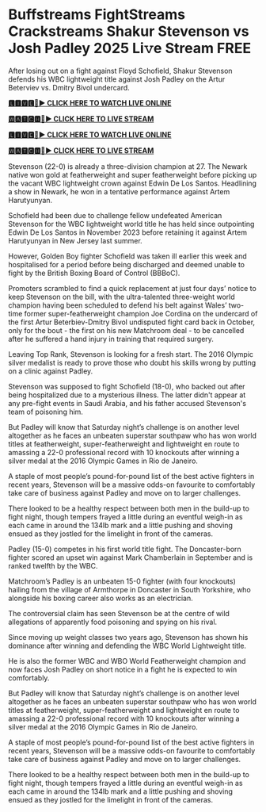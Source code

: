 # Buffstreams FightStreams Crackstreams Shakur Stevenson vs Josh Padley 2025 Li𝚟e Stream FREE

After losing out on a fight against Floyd Schofield, Shakur Stevenson defends his WBC lightweight title against Josh Padley on the Artur Beterviev vs. Dmitry Bivol undercard.

**[🅻🅸🆅🅴🔴▶️ CLICK HERE TO WATCH LIVE ONLINE](https://tinyurl.com/ycx7kkyd)**

**[🆆🅰🆃🅲🅷🔴▶️ CLICK HERE TO LIVE STREAM](https://tinyurl.com/ycx7kkyd)**

**[🅻🅸🆅🅴🔴▶️ CLICK HERE TO WATCH LIVE ONLINE](https://tinyurl.com/ycx7kkyd)**

**[🆆🅰🆃🅲🅷🔴▶️ CLICK HERE TO LIVE STREAM](https://tinyurl.com/ycx7kkyd)**

Stevenson (22-0) is already a three-division champion at 27. The Newark native won gold at featherweight and super featherweight before picking up the vacant WBC lightweight crown against Edwin De Los Santos. Headlining a show in Newark, he won in a tentative performance against Artem Harutyunyan.

Schofield had been due to challenge fellow undefeated American Stevenson for the WBC lightweight world title he has held since outpointing Edwin De Los Santos in November 2023 before retaining it against Artem Harutyunyan in New Jersey last summer.

However, Golden Boy fighter Schofield was taken ill earlier this week and hospitalised for a period before being discharged and deemed unable to fight by the British Boxing Board of Control (BBBoC).

Promoters scrambled to find a quick replacement at just four days’ notice to keep Stevenson on the bill, with the ultra-talented three-weight world champion having been scheduled to defend his belt against Wales’ two-time former super-featherweight champion Joe Cordina on the undercard of the first Artur Beterbiev-Dmitry Bivol undisputed fight card back in October, only for the bout - the first on his new Matchroom deal - to be cancelled after he suffered a hand injury in training that required surgery.

Leaving Top Rank, Stevenson is looking for a fresh start. The 2016 Olympic silver medalist is ready to prove those who doubt his skills wrong by putting on a clinic against Padley.

Stevenson was supposed to fight Schofield (18-0), who backed out after being hospitalized due to a mysterious illness. The latter didn't appear at any pre-fight events in Saudi Arabia, and his father accused Stevenson's team of poisoning him.

But Padley will know that Saturday night’s challenge is on another level altogether as he faces an unbeaten superstar southpaw who has won world titles at featherweight, super-featherweight and lightweight en route to amassing a 22-0 professional record with 10 knockouts after winning a silver medal at the 2016 Olympic Games in Rio de Janeiro.

A staple of most people’s pound-for-pound list of the best active fighters in recent years, Stevenson will be a massive odds-on favourite to comfortably take care of business against Padley and move on to larger challenges.

There looked to be a healthy respect between both men in the build-up to fight night, though tempers frayed a little during an eventful weigh-in as each came in around the 134lb mark and a little pushing and shoving ensued as they jostled for the limelight in front of the cameras.

Padley (15-0) competes in his first world title fight. The Doncaster-born fighter scored an upset win against Mark Chamberlain in September and is ranked twelfth by the WBC.

Matchroom’s Padley is an unbeaten 15-0 fighter (with four knockouts) hailing from the village of Armthorpe in Doncaster in South Yorkshire, who alongside his boxing career also works as an electrician.

The controversial claim has seen Stevenson be at the centre of wild allegations of apparently food poisoning and spying on his rival.

Since moving up weight classes two years ago, Stevenson has shown his dominance after winning and defending the WBC World Lightweight title.

He is also the former WBC and WBO World Featherweight champion and now faces Josh Padley on short notice in a fight he is expected to win comfortably.

But Padley will know that Saturday night’s challenge is on another level altogether as he faces an unbeaten superstar southpaw who has won world titles at featherweight, super-featherweight and lightweight en route to amassing a 22-0 professional record with 10 knockouts after winning a silver medal at the 2016 Olympic Games in Rio de Janeiro.

A staple of most people’s pound-for-pound list of the best active fighters in recent years, Stevenson will be a massive odds-on favourite to comfortably take care of business against Padley and move on to larger challenges.

There looked to be a healthy respect between both men in the build-up to fight night, though tempers frayed a little during an eventful weigh-in as each came in around the 134lb mark and a little pushing and shoving ensued as they jostled for the limelight in front of the cameras.
